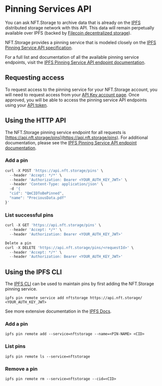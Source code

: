 # Pinning Services API

You can ask NFT.Storage to archive data that is already on the [IPFS](https://ipfs.io) distributed storage network with this API. This data will remain perpetually available over IPFS (backed by [Filecoin decentralized storage](https://nft.storage/docs/concepts/decentralized-storage/#filecoin-for-verifiable-content-persistence)).

NFT.Storage provides a pinning service that is modeled closely on the [IPFS Pinning Service API specification](https://ipfs.github.io/pinning-services-api-spec/).

For a full list and documentation of all the available pinning service endpoints, visit the [IPFS Pinning Service API endpoint documentation](https://ipfs.github.io/pinning-services-api-spec/#tag/pins).

## Requesting access
To request access to the pinning service for your NFT.Storage account, you will need to request access from your [API Key account page](https://nft.storage/manage/). Once approved, you will be able to access the pinning service API endpoints using your [API token](https://nft.storage/docs/#get-an-api-token).

## Using the HTTP API
The NFT.Storage pinning service endpoint for all requests is [https://api.nft.storage/pins](https://api.nft.storage/pins).  For additional documentation, please see the [IPFS Pinning Service API endpoint documentation](https://ipfs.github.io/pinning-services-api-spec/#tag/pins).

### Add a pin
```javascript
curl -X POST 'https://api.nft.storage/pins' \
  --header 'Accept: */*' \
  --header 'Authorization: Bearer <YOUR_AUTH_KEY_JWT>' \
  --header 'Content-Type: application/json' \
  -d '{
  "cid": "QmCIDToBePinned",
  "name": "PreciousData.pdf"
}'
```

### List successful pins
```javascript
curl -X GET 'https://api.nft.storage/pins' \
  --header 'Accept: */*' \
  --header 'Authorization: Bearer <YOUR_AUTH_KEY_JWT>'

Delete a pin
curl -X DELETE 'https://api.nft.storage/pins/<requestId>' \
  --header 'Accept: */*' \
  --header 'Authorization: Bearer <YOUR_AUTH_KEY_JWT>'
```

## Using the IPFS CLI
The [IPFS CLI](https://docs.ipfs.io/reference/cli/) can be used to maintain pins by first adding the NFT.Storage pinning service.

`ipfs pin remote service add nftstorage https://api.nft.storage/ <YOUR_AUTH_KEY_JWT>`

See more extensive documentation in the [IPFS Docs](https://docs.ipfs.io/reference/cli/#ipfs-pin-remote).

### Add a pin
`ipfs pin remote add --service=nftstorage --name=<PIN-NAME> <CID>`

### List pins
`ipfs pin remote ls --service=nftstorage`

### Remove a pin
`ipfs pin remote rm --service=nftstorage --cid=<CID>`






